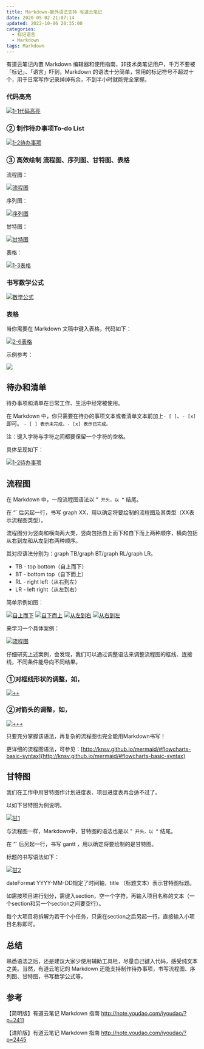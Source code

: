 ```yaml
---
title: Markdown-额外语法支持 有道云笔记
date: 2020-05-02 21:07:14
updated: 2022-10-06 20:35:00
categories:
  - 标记语言
  - Markdown
tags: Markdown
---
```


有道云笔记内置 Markdown 编辑器和使用指南，非技术类笔记用户，千万不要被「标记」、「语言」吓到，Markdown 的语法十分简单，常用的标记符号不超过十个，用于日常写作记录绰绰有余，不到半小时就能完全掌握。

### 代码高亮

[![1-1代码高亮](https://upload-images.jianshu.io/upload_images/1662509-b7a7f166d4e7d5b8.png?imageMogr2/auto-orient/strip%7CimageView2/2/w/1240)](http://note.youdao.com/iyoudao/wp-content/uploads/2016/09/1-1%E4%BB%A3%E7%A0%81%E9%AB%98%E4%BA%AE.png)

### ② 制作待办事项To-do List

[![1-2待办事项](https://upload-images.jianshu.io/upload_images/1662509-94629aa00cb9b52d.png?imageMogr2/auto-orient/strip%7CimageView2/2/w/1240)](http://note.youdao.com/iyoudao/wp-content/uploads/2016/09/1-2%E5%BE%85%E5%8A%9E%E4%BA%8B%E9%A1%B9.png)

### ③ 高效绘制 流程图、序列图、甘特图、表格

流程图：

[![流程图](https://upload-images.jianshu.io/upload_images/1662509-43987311d34bdf23.png?imageMogr2/auto-orient/strip%7CimageView2/2/w/1240)](http://note.youdao.com/iyoudao/wp-content/uploads/2016/09/%E6%B5%81%E7%A8%8B%E5%9B%BE.png)

序列图：

[![序列图](https://upload-images.jianshu.io/upload_images/1662509-f5da05b622070e6f.png?imageMogr2/auto-orient/strip%7CimageView2/2/w/1240)](http://note.youdao.com/iyoudao/wp-content/uploads/2016/09/%E5%BA%8F%E5%88%97%E5%9B%BE.png)

甘特图：

[![甘特图](https://upload-images.jianshu.io/upload_images/1662509-0f83048b12debd58.png?imageMogr2/auto-orient/strip%7CimageView2/2/w/1240)](http://note.youdao.com/iyoudao/wp-content/uploads/2016/09/%E7%94%98%E7%89%B9%E5%9B%BE.png)

表格：

[![1-3表格](https://upload-images.jianshu.io/upload_images/1662509-2a9acbce11965675.png?imageMogr2/auto-orient/strip%7CimageView2/2/w/1240)](http://note.youdao.com/iyoudao/wp-content/uploads/2016/09/1-3%E8%A1%A8%E6%A0%BC.png)

### 书写数学公式

[![数学公式](https://upload-images.jianshu.io/upload_images/1662509-0bbf19306cd873fb.png?imageMogr2/auto-orient/strip%7CimageView2/2/w/1240)](http://note.youdao.com/iyoudao/wp-content/uploads/2016/09/%E6%95%B0%E5%AD%A6%E5%85%AC%E5%BC%8F.png)

<!-- more -->

### 表格

当你需要在 Markdown 文稿中键入表格，代码如下：

[![2-6表格](https://upload-images.jianshu.io/upload_images/1662509-76d6f2b182e3ed5c.png?imageMogr2/auto-orient/strip%7CimageView2/2/w/1240)](http://note.youdao.com/iyoudao/wp-content/uploads/2016/09/2-6%E8%A1%A8%E6%A0%BC.png)

示例参考：

![](https://upload-images.jianshu.io/upload_images/1662509-616189a14e7cbce4.png?imageMogr2/auto-orient/strip%7CimageView2/2/w/1240)

## 待办和清单

待办事项和清单在日常工作、生活中经常被使用。

在 Markdown 中，你只需要在待办的事项文本或者清单文本前加上`- [ ]`、`- [x]`即可。
`- [ ] 表示未完成，- [x] 表示已完成。`

注：键入字符与字符之间都要保留一个字符的空格。

具体呈现如下：

[![1-2待办事项](https://upload-images.jianshu.io/upload_images/1662509-a98da5a3132f7c24.png?imageMogr2/auto-orient/strip%7CimageView2/2/w/1240)](http://note.youdao.com/iyoudao/wp-content/uploads/2016/09/1-2%E5%BE%85%E5%8A%9E%E4%BA%8B%E9%A1%B91.png)

## 流程图

在 Markdown 中，一段流程图语法以 “` 开头，以 “` 结尾。

在 “` 后另起一行，书写 graph XX，用以确定将要绘制的流程图及其类型（XX表示流程图类型）。

流程图分为竖向和横向两大类，竖向包括自上而下和自下而上两种顺序，横向包括从右到左和从左到右两种顺序。

其对应语法分别为：graph TB/graph BT/graph RL/graph LR。

* TB - top bottom（自上而下）
* BT - bottom top（自下而上）
* RL - right left（从右到左）
* LR - left right（从左到右）

简单示例如图：

[![自上而下](https://upload-images.jianshu.io/upload_images/1662509-4318f694ea393b40.png?imageMogr2/auto-orient/strip%7CimageView2/2/w/1240)](http://note.youdao.com/iyoudao/wp-content/uploads/2016/09/%E8%87%AA%E4%B8%8A%E8%80%8C%E4%B8%8B.png) [![自下而上](https://upload-images.jianshu.io/upload_images/1662509-40e38cb42dfbd303.png?imageMogr2/auto-orient/strip%7CimageView2/2/w/1240)](http://note.youdao.com/iyoudao/wp-content/uploads/2016/09/%E8%87%AA%E4%B8%8B%E8%80%8C%E4%B8%8A.png) [![从左到右](https://upload-images.jianshu.io/upload_images/1662509-d35b4b4be44d3080.png?imageMogr2/auto-orient/strip%7CimageView2/2/w/1240)](http://note.youdao.com/iyoudao/wp-content/uploads/2016/09/%E4%BB%8E%E5%B7%A6%E5%88%B0%E5%8F%B3.png) [![从右到左](https://upload-images.jianshu.io/upload_images/1662509-4081949a53daf197.png?imageMogr2/auto-orient/strip%7CimageView2/2/w/1240)](http://note.youdao.com/iyoudao/wp-content/uploads/2016/09/%E4%BB%8E%E5%8F%B3%E5%88%B0%E5%B7%A6.png)

来学习一个具体案例：

[![流程图](https://upload-images.jianshu.io/upload_images/1662509-83a1b607692e8d2b.png?imageMogr2/auto-orient/strip%7CimageView2/2/w/1240)](http://note.youdao.com/iyoudao/wp-content/uploads/2016/09/%E6%B5%81%E7%A8%8B%E5%9B%BE1.png)

仔细研究上述案例，会发现，我们可以通过调整语法来调整流程图的框线、连接线，不同条件能导向不同结果。

### ①对框线形状的调整，如，

[![++](https://upload-images.jianshu.io/upload_images/1662509-cd3e9d8da2c629ff.png?imageMogr2/auto-orient/strip%7CimageView2/2/w/1240)](http://note.youdao.com/iyoudao/wp-content/uploads/2016/09/++.png)

### ②对箭头的调整，如，

[![+++](https://upload-images.jianshu.io/upload_images/1662509-51dbf5595a4deae4.png?imageMogr2/auto-orient/strip%7CimageView2/2/w/1240)](http://note.youdao.com/iyoudao/wp-content/uploads/2016/09/+++.png)

只要充分掌握该语法，再复杂的流程图也完全能用Markdown书写！

更详细的流程图语法，可参见：[http://knsv.github.io/mermaid/#flowcharts-basic-syntax](http://knsv.github.io/mermaid/#flowcharts-basic-syntax)

## 甘特图

我们在工作中用甘特图作计划进度表、项目进度表再合适不过了。

以如下甘特图为例说明，

[![甘1](https://upload-images.jianshu.io/upload_images/1662509-d1309c57e06c7748.png?imageMogr2/auto-orient/strip%7CimageView2/2/w/1240)](http://note.youdao.com/iyoudao/wp-content/uploads/2016/09/%E7%94%981.png)

与流程图一样，Markdown中，甘特图的语法也是以 “` 开头，以 “` 结尾。

在 “` 后另起一行，书写 gantt ，用以确定将要绘制的是甘特图。

标题的书写语法如下：

[![甘2](https://upload-images.jianshu.io/upload_images/1662509-5ad5cad573884adc.png?imageMogr2/auto-orient/strip%7CimageView2/2/w/1240)](http://note.youdao.com/iyoudao/wp-content/uploads/2016/09/%E7%94%982.png)

dateFormat YYYY-MM-DD规定了时间轴，title （标题文本）表示甘特图标题。

如需按项目进行划分，需键入section，空一个字符，再输入项目名称的文本（一个section和另一个section之间要空行）。

每个大项目将拆解为若干个小任务，只需在section之后另起一行，直接输入小项目名称即可。

## 总结

熟悉语法之后，还是建议大家少使用辅助工具栏，尽量自己键入代码，感受纯文本之美。当然，有道云笔记的 Markdown 还能支持制作待办事项，书写流程图、序列图、甘特图，书写数学公式等。

## 参考

【简明版】有道云笔记 Markdown 指南
<http://note.youdao.com/iyoudao/?p=2411>

【进阶版】有道云笔记 Markdown 指南
<http://note.youdao.com/iyoudao/?p=2445>
